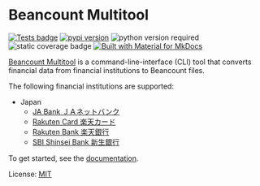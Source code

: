 # Beancount Multitool

[![Tests badge](https://github.com/rlan/beancount-multitool/actions/workflows/tests.yml/badge.svg)](https://github.com/rlan/beancount-multitool/actions/workflows/tests.yml)
[![pypi version](https://img.shields.io/pypi/v/beancount-multitool)](https://pypi.org/project/beancount-multitool/)
![python version required](https://img.shields.io/pypi/pyversions/beancount-multitool)
![static coverage badge](https://img.shields.io/badge/Coverage-92%25-blue)
[![Built with Material for MkDocs](https://img.shields.io/badge/Material_for_MkDocs-526CFE?logo=MaterialForMkDocs&logoColor=white)](https://squidfunk.github.io/mkdocs-material/)

[Beancount Multitool](https://github.com/rlan/beancount-multitool/) is a command-line-interface (CLI) tool that converts financial data from financial institutions to Beancount files.

The following financial institutions are supported:

* Japan
  * [JA Bank ＪＡネットバンク](https://www.jabank.jp/)
  * [Rakuten Card 楽天カード](https://www.rakuten-card.co.jp/)
  * [Rakuten Bank 楽天銀行](https://www.rakuten-bank.co.jp/)
  * [SBI Shinsei Bank 新生銀行](https://www.sbishinseibank.co.jp/)

To get started, see the [documentation](https://rlan.github.io/beancount-multitool).

License: [MIT](LICENSE)
